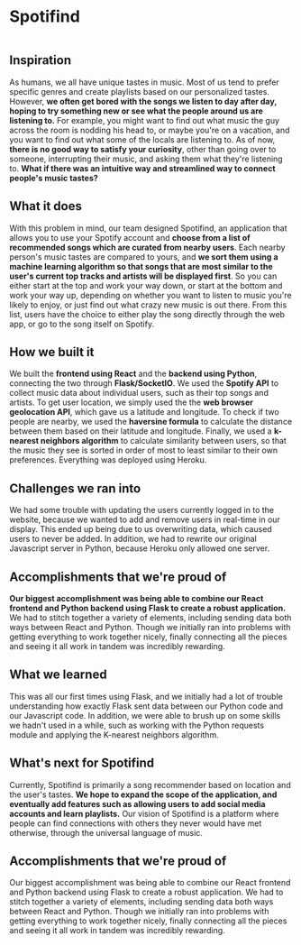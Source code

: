 # Spotifind
<p align="center">  
  <img src="https://raw.githubusercontent.com/mathewjhan/spotifind/master/logo.png" alt="">
</p>

## Inspiration
As humans, we all have unique tastes in music. Most of us tend to prefer specific genres and create playlists based on our personalized tastes. However, **we often get bored with the songs we listen to day after day, hoping to try something new or see what the people around us are listening to.** For example, you might want to find out what music the guy across the room is nodding his head to, or maybe you're on a vacation, and you want to find out what some of the locals are listening to. As of now, **there is no good way to satisfy your curiosity**, other than going over to someone, interrupting their music, and asking them what they're listening to. **What if there was an intuitive way and streamlined way to connect people's music tastes?**

## What it does
With this problem in mind, our team designed Spotifind, an application that allows you to use your Spotify account and **choose from a list of recommended songs which are curated from nearby users**. Each nearby person's music tastes are compared to yours, and **we sort them using a machine learning algorithm so that songs that are most similar to the user's current top tracks and artists will be displayed first**. So you can either start at the top and work your way down, or start at the bottom and work your way up, depending on whether you want to listen to music you're likely to enjoy, or just find out what crazy new music is out there. From this list, users have the choice to either play the song directly through the web app, or go to the song itself on Spotify.

## How we built it
We built the **frontend using React** and the **backend using Python**, connecting the two through **Flask/SocketIO**. We used the **Spotify API** to collect music data about individual users, such as their top songs and artists. To get user location, we simply used the the **web browser geolocation API**, which gave us a latitude and longitude. To check if two people are nearby, we used the **haversine formula** to calculate the distance between them based on their latitude and longitude. Finally, we used a  **k-nearest neighbors algorithm** to calculate similarity between users, so that the music they see is sorted in order of most to least similar to their own preferences. Everything was deployed using Heroku.

## Challenges we ran into
We had some trouble with updating the users currently logged in to the website, because we wanted to add and remove users in real-time in our display. This ended up being due to us overwriting data, which caused users to never be added. In addition, we had to rewrite our original Javascript server in Python, because Heroku only allowed one server.

## Accomplishments that we're proud of
**Our biggest accomplishment was being able to combine our React frontend and Python backend using Flask to create a robust application.** We had to stitch together a variety of elements, including sending data both ways between React and Python. Though we initially ran into problems with getting everything to work together nicely, finally connecting all the pieces and seeing it all work in tandem was incredibly rewarding.

## What we learned
This was all our first times using Flask, and we initially had a lot of trouble understanding how exactly Flask sent data between our Python code and our Javascript code. In addition, we were able to brush up on some skills we hadn't used in a while, such as working with the Python requests module and applying the K-nearest neighbors algorithm.

## What's next for Spotifind
Currently, Spotifind is primarily a song recommender based on location and the user's tastes. **We hope to expand the scope of the application, and eventually add features such as allowing users to add social media accounts and learn playlists.** Our vision of Spotifind is a platform where people can find connections with others they never would have met otherwise, through the universal language of music.

## Accomplishments that we're proud of
Our biggest accomplishment was being able to combine our React frontend and Python backend using Flask to create a robust application. We had to stitch together a variety of elements, including sending data both ways between React and Python. Though we initially ran into problems with getting everything to work together nicely, finally connecting all the pieces and seeing it all work in tandem was incredibly rewarding.


